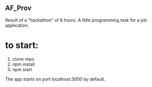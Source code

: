 ## AF_Prov
Result of a "hackathon" of 8 hours. A little programming task for a job application.  

# to start:
1. clone repo
2. npm install
3. npm start

The app starts on port localhost:3000 by default. 

